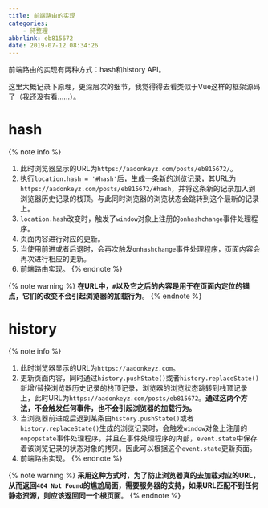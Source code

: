 ```yaml
---
title: 前端路由的实现
categories:
    - 待整理
abbrlink: eb815672
date: 2019-07-12 08:34:26
---
```


前端路由的实现有两种方式：hash和history API。

这里大概记录下原理，更深层次的细节，我觉得得去看类似于Vue这样的框架源码了（我还没有看......）。

# hash

{% note info %}
1. 此时浏览器显示的URL为`https://aadonkeyz.com/posts/eb815672/`。
2. 执行`location.hash = '#hash'`后，生成一条新的浏览记录，其URL为`https://aadonkeyz.com/posts/eb815672/#hash`，并将这条新的记录加入到浏览器历史记录的栈顶。与此同时浏览器的浏览状态会跳转到这个最新的记录上。
3. `location.hash`改变时，触发了`window`对象上注册的`onhashchange`事件处理程序。
4. 页面内容进行对应的更新。
5. 当使用前进或者后退时，会再次触发`onhashchange`事件处理程序，页面内容会再次进行相应的更新。
6. 前端路由实现。
{% endnote %}

{% note warning %}
**在URL中，`#`以及它之后的内容是用于在页面内定位的锚点，它们的改变不会引起浏览器的加载行为**。
{% endnote %}

# history

{% note info %}
1. 此时浏览器显示的URL为`https://aadonkeyz.com`。
2. 更新页面内容，同时通过`history.pushState()`或者`history.replaceState()`新增/替换浏览器历史记录的栈顶记录，浏览器的浏览状态跳转到栈顶记录上，此时URL为`https://aadonkeyz.com/posts/eb815672`。**通过这两个方法，不会触发任何事件，也不会引起浏览器的加载行为。**
3. 当浏览器前进或后退到某条由`history.pushState()`或者`history.replaceState()`生成的浏览记录时，会触发`window`对象上注册的`onpopstate`事件处理程序，并且在事件处理程序的内部，`event.state`中保存着该浏览记录的状态对象的拷贝。因此可以根据这个`event.state`更新页面。
4. 前端路由实现。
{% endnote %}

{% note warning %}
**采用这种方式时，为了防止浏览器真的去加载对应的URL，从而返回`404 Not Found`的尴尬局面，需要服务器的支持，如果URL匹配不到任何静态资源，则应该返回同一个根页面**。
{% endnote %}

<!-- aadonkeyz -->
